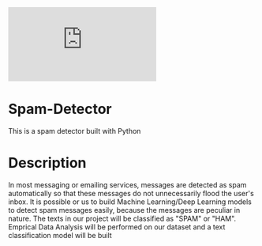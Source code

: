 ![alt text](https://www.comodo.com/business-security/email-security/spam-detector-online.php?raw=true)

# Spam-Detector
This is a spam detector built with Python

# Description
In most messaging or emailing services, messages are detected as spam automatically so that these messages do not unnecessarily flood the user's inbox. It is possible or us to build Machine Learning/Deep Learning models to detect spam messages easily, because the messages are peculiar in nature. The texts in our project will be classified as "SPAM" or "HAM". Emprical Data Analysis will be performed on our dataset and a text classification model will be built
